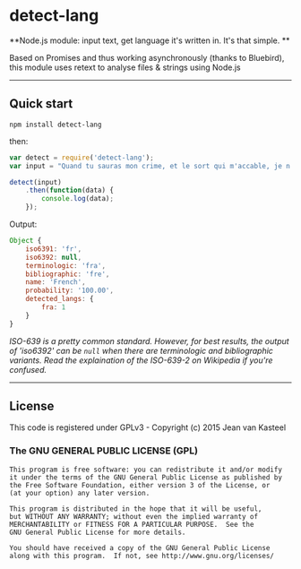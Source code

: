 # detect-lang

**Node.js module: input text, get language it's written in. It's that simple. **

Based on Promises and thus working asynchronously (thanks to Bluebird), this module uses retext to analyse files & strings using Node.js

------

## Quick start

    npm install detect-lang

then:

```js
var detect = require('detect-lang');
var input = "Quand tu sauras mon crime, et le sort qui m'accable, je n'en mourrai pas moins, j'en mourrai plus coupable." // Phèdre, Racine, I-3.

detect(input)
    .then(function(data) {
        console.log(data);
    });
```

Output:

```js
Object {
    iso6391: 'fr',
    iso6392: null,
    terminologic: 'fra',
    bibliographic: 'fre',
    name: 'French',
    probability: '100.00',
    detected_langs: {
        fra: 1
    }
}
```

*ISO-639 is a pretty common standard. However, for best results, the output of 'iso6392' can be `null` when there are terminologic and bibliographic variants. Read the explaination of the ISO-639-2 on Wikipedia if you're confused.*

------

## License

This code is registered under GPLv3 - Copyright (c) 2015  Jean van Kasteel

### The GNU GENERAL PUBLIC LICENSE (GPL)

    This program is free software: you can redistribute it and/or modify
    it under the terms of the GNU General Public License as published by
    the Free Software Foundation, either version 3 of the License, or
    (at your option) any later version.

    This program is distributed in the hope that it will be useful,
    but WITHOUT ANY WARRANTY; without even the implied warranty of
    MERCHANTABILITY or FITNESS FOR A PARTICULAR PURPOSE.  See the
    GNU General Public License for more details.

    You should have received a copy of the GNU General Public License
    along with this program.  If not, see http://www.gnu.org/licenses/